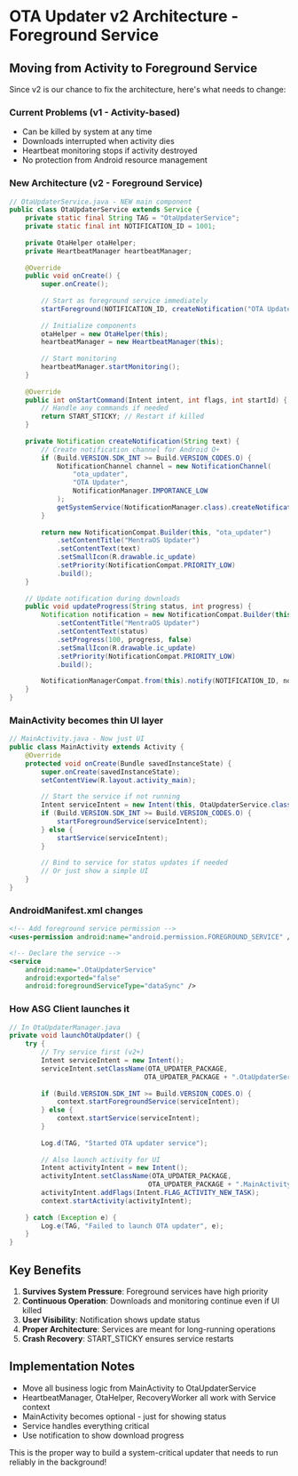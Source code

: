 # OTA Updater v2 Architecture - Foreground Service

## Moving from Activity to Foreground Service

Since v2 is our chance to fix the architecture, here's what needs to change:

### Current Problems (v1 - Activity-based)
- Can be killed by system at any time
- Downloads interrupted when activity dies  
- Heartbeat monitoring stops if activity destroyed
- No protection from Android resource management

### New Architecture (v2 - Foreground Service)

```java
// OtaUpdaterService.java - NEW main component
public class OtaUpdaterService extends Service {
    private static final String TAG = "OtaUpdaterService";
    private static final int NOTIFICATION_ID = 1001;
    
    private OtaHelper otaHelper;
    private HeartbeatManager heartbeatManager;
    
    @Override
    public void onCreate() {
        super.onCreate();
        
        // Start as foreground service immediately
        startForeground(NOTIFICATION_ID, createNotification("OTA Updater Running"));
        
        // Initialize components
        otaHelper = new OtaHelper(this);
        heartbeatManager = new HeartbeatManager(this);
        
        // Start monitoring
        heartbeatManager.startMonitoring();
    }
    
    @Override
    public int onStartCommand(Intent intent, int flags, int startId) {
        // Handle any commands if needed
        return START_STICKY; // Restart if killed
    }
    
    private Notification createNotification(String text) {
        // Create notification channel for Android O+
        if (Build.VERSION.SDK_INT >= Build.VERSION_CODES.O) {
            NotificationChannel channel = new NotificationChannel(
                "ota_updater",
                "OTA Updater", 
                NotificationManager.IMPORTANCE_LOW
            );
            getSystemService(NotificationManager.class).createNotificationChannel(channel);
        }
        
        return new NotificationCompat.Builder(this, "ota_updater")
            .setContentTitle("MentraOS Updater")
            .setContentText(text)
            .setSmallIcon(R.drawable.ic_update)
            .setPriority(NotificationCompat.PRIORITY_LOW)
            .build();
    }
    
    // Update notification during downloads
    public void updateProgress(String status, int progress) {
        Notification notification = new NotificationCompat.Builder(this, "ota_updater")
            .setContentTitle("MentraOS Updater")
            .setContentText(status)
            .setProgress(100, progress, false)
            .setSmallIcon(R.drawable.ic_update)
            .setPriority(NotificationCompat.PRIORITY_LOW)
            .build();
            
        NotificationManagerCompat.from(this).notify(NOTIFICATION_ID, notification);
    }
}
```

### MainActivity becomes thin UI layer

```java
// MainActivity.java - Now just UI
public class MainActivity extends Activity {
    @Override
    protected void onCreate(Bundle savedInstanceState) {
        super.onCreate(savedInstanceState);
        setContentView(R.layout.activity_main);
        
        // Start the service if not running
        Intent serviceIntent = new Intent(this, OtaUpdaterService.class);
        if (Build.VERSION.SDK_INT >= Build.VERSION_CODES.O) {
            startForegroundService(serviceIntent);
        } else {
            startService(serviceIntent);
        }
        
        // Bind to service for status updates if needed
        // Or just show a simple UI
    }
}
```

### AndroidManifest.xml changes

```xml
<!-- Add foreground service permission -->
<uses-permission android:name="android.permission.FOREGROUND_SERVICE" />

<!-- Declare the service -->
<service 
    android:name=".OtaUpdaterService"
    android:exported="false"
    android:foregroundServiceType="dataSync" />
```

### How ASG Client launches it

```java
// In OtaUpdaterManager.java
private void launchOtaUpdater() {
    try {
        // Try service first (v2+)
        Intent serviceIntent = new Intent();
        serviceIntent.setClassName(OTA_UPDATER_PACKAGE, 
                                  OTA_UPDATER_PACKAGE + ".OtaUpdaterService");
        
        if (Build.VERSION.SDK_INT >= Build.VERSION_CODES.O) {
            context.startForegroundService(serviceIntent);
        } else {
            context.startService(serviceIntent);
        }
        
        Log.d(TAG, "Started OTA updater service");
        
        // Also launch activity for UI
        Intent activityIntent = new Intent();
        activityIntent.setClassName(OTA_UPDATER_PACKAGE, 
                                   OTA_UPDATER_PACKAGE + ".MainActivity");
        activityIntent.addFlags(Intent.FLAG_ACTIVITY_NEW_TASK);
        context.startActivity(activityIntent);
        
    } catch (Exception e) {
        Log.e(TAG, "Failed to launch OTA updater", e);
    }
}
```

## Key Benefits

1. **Survives System Pressure**: Foreground services have high priority
2. **Continuous Operation**: Downloads and monitoring continue even if UI killed
3. **User Visibility**: Notification shows update status
4. **Proper Architecture**: Services are meant for long-running operations
5. **Crash Recovery**: START_STICKY ensures service restarts

## Implementation Notes

- Move all business logic from MainActivity to OtaUpdaterService
- HeartbeatManager, OtaHelper, RecoveryWorker all work with Service context
- MainActivity becomes optional - just for showing status
- Service handles everything critical
- Use notification to show download progress

This is the proper way to build a system-critical updater that needs to run reliably in the background!